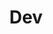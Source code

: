 ---
layout: list
type: category
title: Dev
slug: dev
sidebar: true
order: 2
description: >
  프론트엔드를 여행하는 개발자의 탐험 일지
---